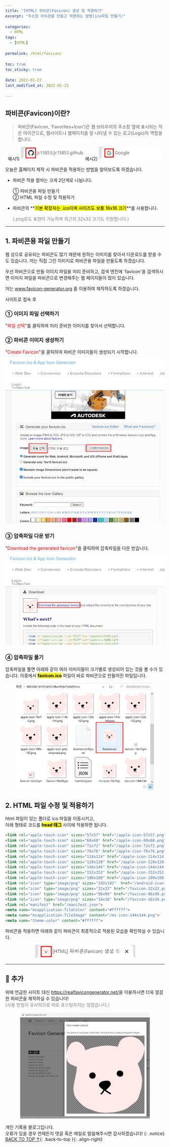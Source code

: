 ```yaml
---
title: "[HTML] 파비콘(Favicon) 생성 및 적용하기"
excerpt: "주소창 아이콘을 만들고 적용하는 방법(ico파일 만들기)"

categories:
  - HTML
tags:
  - [HTML]

permalink: /html/favicon/

toc: true
toc_sticky: true
 
date: 2022-01-22
last_modified_at: 2022-01-23

---
```

## 파비콘(Favicon)이란?
>파비콘(Favicon, 'Favorites+Icon')은 웹 브라우저의 주소창 옆에 표시되는 작은 아이콘으로,
>웹사이트나 웹페이지를 잘 나타낼 수 있는 로고(Logo)의 역할을 합니다.  
<p align="center">
  예시1) <img src="/assets/images/posts_img/html_favicon/favicon_01.png" width="200">  
  예시2) <img src="/assets/images/posts_img/html_favicon/favicon_02.png" width="200">
</p>
오늘은 홈페이지 제작 시 파비콘을 적용하는 방법을 알아보도록 하겠습니다.  

- 파비콘 적용 절차는 크게 2단계로 나뉩니다.

  ① 파비콘용 파일 만들기  
  ② HTML 파일 수정 및 적용하기  

- 파비콘의 **<mark>기본 확장자는 .ico이며 사이즈도 보통 16x16 크기</mark>**를 사용합니다.

  <font color="grey">(.png로도 표현이 가능하며 최근의 32x32 크기도 지원합니다.)</font>

---

## 1. 파비콘용 파일 만들기
웹 상으로 공유되는 파비콘도 많기 때문에 원하는 이미지를 찾아서 다운로드를 받을 수도 있습니다. 저는 직접 그린 이미지로 파비콘용 파일을 만들도록 하겠습니다.  

우선 파비콘으로 만들 이미지 파일을 미리 준비하고, 검색 엔진에 'favicon'을 검색하시면 이미지 파일을 파비콘으로 변경해주는 웹 페이지들이 많이 있습니다.  

저는 <a href = "www.favicon-generator.org/"> www.favicon-generator.org </a>를 이용하여 제작하도록 하겠습니다.  


사이트로 접속 후<br>
### ① 이미지 파일 선택하기
"<font color="red">파일 선택</font>"를 클릭하여 미리 준비한 이미지를 찾아서 선택합니다.
### ② 파비콘 이미지 생성하기
"<font color="red">Create Favicon</font>"을 클릭하여 파비콘 이미지들이 생성되기 시작합니다.
<center><img src="/assets/images/posts_img/html_favicon/favicon_03.png" style="zoom:60%;"/></center>

### ③ 압축파일 다운 받기
"<font color="red">Download the generated favicon</font>"을 클릭하여 압축파일을 다운 받습니다.
<center><img src="/assets/images/posts_img/html_favicon/favicon_04.png" style="zoom:60%;"/></center>

### ④ 압축파일 풀기
압축파일을 풀면 아래와 같이 여러 이미지들이 크기별로 생성되어 있는 것을 볼 수가 있습니다.  이중에서 **<mark>favicon.ico</mark>** 파일이 바로 파비콘으로 만들어진 파일입니다.
<center><img src="/assets/images/posts_img/html_favicon/favicon_05.png" style="zoom:60%;"/></center>

## 2. HTML 파일 수정 및 적용하기

html 파일이 있는 폴더로 ico 파일을 이동시키고,  
아래 형태로 코드를 **<mark>head 태그</mark>** 사이에 적용하면 됩니다.

```html
<link rel="apple-touch-icon" sizes="57x57" href="/apple-icon-57x57.png">
<link rel="apple-touch-icon" sizes="60x60" href="/apple-icon-60x60.png">
<link rel="apple-touch-icon" sizes="72x72" href="/apple-icon-72x72.png">
<link rel="apple-touch-icon" sizes="76x76" href="/apple-icon-76x76.png">
<link rel="apple-touch-icon" sizes="114x114" href="/apple-icon-114x114.png">
<link rel="apple-touch-icon" sizes="120x120" href="/apple-icon-120x120.png">
<link rel="apple-touch-icon" sizes="144x144" href="/apple-icon-144x144.png">
<link rel="apple-touch-icon" sizes="152x152" href="/apple-icon-152x152.png">
<link rel="apple-touch-icon" sizes="180x180" href="/apple-icon-180x180.png">
<link rel="icon" type="image/png" sizes="192x192"  href="/android-icon-192x192.png">
<link rel="icon" type="image/png" sizes="32x32" href="/favicon-32x32.png">
<link rel="icon" type="image/png" sizes="96x96" href="/favicon-96x96.png">
<link rel="icon" type="image/png" sizes="16x16" href="/favicon-16x16.png">
<link rel="manifest" href="/manifest.json">
<meta name="msapplication-TileColor" content="#ffffff">
<meta name="msapplication-TileImage" content="/ms-icon-144x144.png">
<meta name="theme-color" content="#ffffff">
```
파비콘을 적용하면 아래와 같이 파비콘이 최종적으로 적용된 모습을 확인하실 수 있습니다.

<center><img src="/assets/images/posts_img/html_favicon/favicon_06.png"/></center>

---

## 💬 추가
위에 언급한 사이트 대신 <a href = "https://realfavicongenerator.net/"> https://realfavicongenerator.net/</a>을 이용하시면 더욱 깔끔한 파비콘을 제작하실 수 있습니다!  
<font color="grey"> (사용 방법이 유사하므로 따로 포스팅하지는 않겠습니다.)</font>
<center><img src="/assets/images/posts_img/html_favicon/favicon_07.png" style="zoom:40%;"/></center>

개인 기록용 블로그입니다.  
오류가 있을 경우 언제든지 댓글 혹은 메일로 말씀해주시면 감사하겠습니다!
{: .notice}
[BACK TO TOP ↑](#){: .back-to-top }{: .align-right}